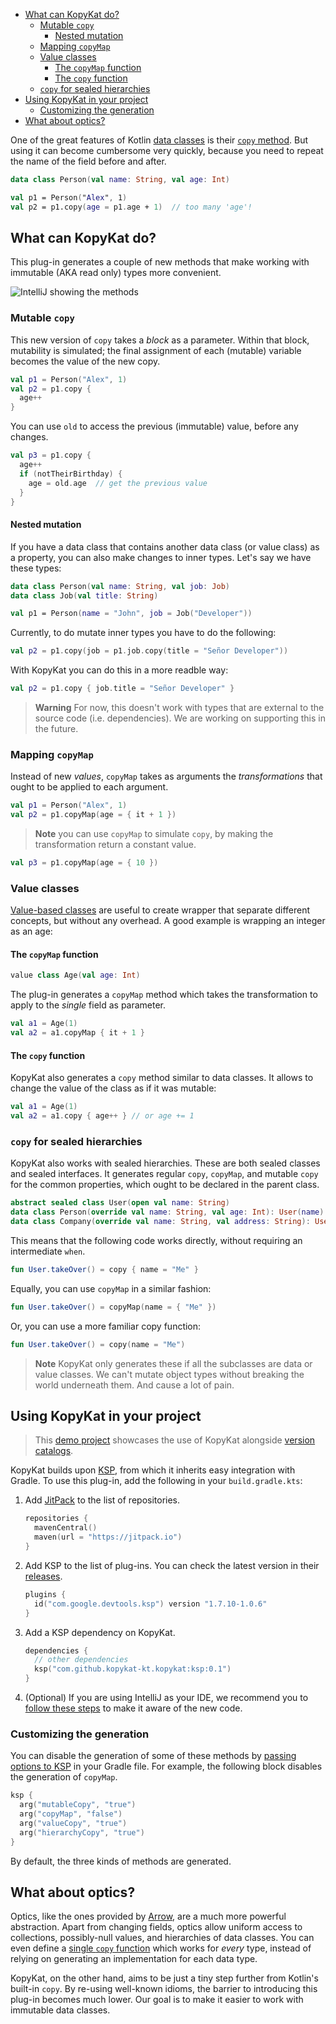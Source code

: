 <!-- TOC -->

* [What can KopyKat do?](#what-can-kopykat-do)
    * [Mutable `copy`](#mutable-copy)
        * [Nested mutation](#nested-mutation)
    * [Mapping `copyMap`](#mapping-copymap)
    * [Value classes](#value-classes)
        * [The `copyMap` function](#the-copymap-function)
        * [The `copy` function](#the-copy-function)
    * [`copy` for sealed hierarchies](#copy-for-sealed-hierarchies)
* [Using KopyKat in your project](#using-kopykat-in-your-project)
    * [Customizing the generation](#customizing-the-generation)
* [What about optics?](#what-about-optics)

<!-- TOC -->

One of the great features of Kotlin [data classes](https://kotlinlang.org/docs/data-classes.html) is
their [`copy` method](https://kotlinlang.org/docs/data-classes.html#copying). But using it can become cumbersome very
quickly, because you need to repeat the name of the field before and after.

```kotlin
data class Person(val name: String, val age: Int)

val p1 = Person("Alex", 1)
val p2 = p1.copy(age = p1.age + 1)  // too many 'age'!
```

## What can KopyKat do?

This plug-in generates a couple of new methods that make working with immutable (AKA read only) types more convenient.

![IntelliJ showing the methods](https://github.com/kopykat-kt/kopykat/blob/main/intellij.png?raw=true)

### Mutable `copy`

This new version of `copy` takes a *block* as a parameter. Within that block, mutability is simulated; the final
assignment of each (mutable) variable becomes the value of the new copy.

```kotlin
val p1 = Person("Alex", 1)
val p2 = p1.copy { 
  age++
}
```

You can use `old` to access the previous (immutable) value, before any changes.

```kotlin
val p3 = p1.copy { 
  age++
  if (notTheirBirthday) {
    age = old.age  // get the previous value
  }
}
```

#### Nested mutation

If you have a data class that contains another data class (or value class) as a property, you can also make changes to
inner types. Let's say we have these types:

```kotlin
data class Person(val name: String, val job: Job)
data class Job(val title: String)

val p1 = Person(name = "John", job = Job("Developer"))
```

Currently, to do mutate inner types you have to do the following:

```kotlin
val p2 = p1.copy(job = p1.job.copy(title = "Señor Developer"))

```

With KopyKat you can do this in a more readble way:

```kotlin
val p2 = p1.copy { job.title = "Señor Developer" }
```

> **Warning**
> For now, this doesn't work with types that are external to the source code (i.e. dependencies). We are working on
> supporting this in the future.

### Mapping `copyMap`

Instead of new *values*, `copyMap` takes as arguments the *transformations* that ought to be applied to each argument.

```kotlin
val p1 = Person("Alex", 1)
val p2 = p1.copyMap(age = { it + 1 })
```

> **Note**
> you can use `copyMap` to simulate `copy`, by making the transformation return a constant value.

```kotlin
val p3 = p1.copyMap(age = { 10 })
```

### Value classes

[Value-based classes](https://kotlinlang.org/docs/inline-classes.html) are useful to create wrapper that separate
different concepts, but without any overhead. A good example is wrapping an integer as an age:

#### The `copyMap` function

```kotlin
value class Age(val age: Int)
```

The plug-in generates a `copyMap` method which takes the transformation to apply to the _single_ field as parameter.

```kotlin
val a1 = Age(1)
val a2 = a1.copyMap { it + 1 }
```

#### The `copy` function

KopyKat also generates a `copy` method similar to data classes. It allows to change the value of the class as if it was
mutable:

```kotlin
val a1 = Age(1)
val a2 = a1.copy { age++ } // or age += 1
```

### `copy` for sealed hierarchies

KopyKat also works with sealed hierarchies. These are both sealed classes and sealed interfaces. It generates
regular `copy`, `copyMap`, and mutable `copy` for the common properties, which ought to be declared in the parent class.

```kotlin
abstract sealed class User(open val name: String)
data class Person(override val name: String, val age: Int): User(name)
data class Company(override val name: String, val address: String): User(name)
```

This means that the following code works directly, without requiring an intermediate `when`.

```kotlin
fun User.takeOver() = copy { name = "Me" }
```

Equally, you can use `copyMap` in a similar fashion:

```kotlin
fun User.takeOver() = copyMap(name = { "Me" })
```

Or, you can use a more familiar copy function:

```kotlin
fun User.takeOver() = copy(name = "Me")
```

> **Note**
> KopyKat only generates these if all the subclasses are data or value classes. We can't mutate object types without
> breaking the world underneath them. And cause a lot of pain.

## Using KopyKat in your project

> This [demo project](https://github.com/kopykat-kt/kopykat-demo) showcases the use of KopyKat
> alongside [version catalogs](https://docs.gradle.org/7.0-rc-1/release-notes.html#centralized-versions).

KopyKat builds upon [KSP](https://kotlinlang.org/docs/ksp-overview.html), from which it inherits easy integration with
Gradle. To use this plug-in, add the following in your `build.gradle.kts`:

1. Add [JitPack](https://jitpack.io/) to the list of repositories.

    ```kotlin
    repositories {
      mavenCentral()
      maven(url = "https://jitpack.io")
    }
    ```

2. Add KSP to the list of plug-ins. You can check the latest version in their [releases](https://github.com/google/ksp/releases/).

    ```kotlin
    plugins {
      id("com.google.devtools.ksp") version "1.7.10-1.0.6"
    }
    ```

3. Add a KSP dependency on KopyKat.

    ```kotlin
    dependencies {
      // other dependencies
      ksp("com.github.kopykat-kt.kopykat:ksp:0.1")
    }
    ```

4. (Optional) If you are using IntelliJ as your IDE, we recommend you to [follow these steps](https://kotlinlang.org/docs/ksp-quickstart.html#make-ide-aware-of-generated-code) to make it aware of the new code.

### Customizing the generation

You can disable the generation of some of these methods by [passing options to KSP](https://kotlinlang.org/docs/ksp-quickstart.html#pass-options-to-processors) in your Gradle file. For example, the following block disables the generation of `copyMap`.

```kotlin
ksp {
  arg("mutableCopy", "true")
  arg("copyMap", "false")
  arg("valueCopy", "true")
  arg("hierarchyCopy", "true")
}
```

By default, the three kinds of methods are generated.

## What about optics?

Optics, like the ones provided by [Arrow](https://arrow-kt.io/docs/optics/), are a much more powerful abstraction. Apart from changing fields, optics allow uniform access to collections, possibly-null values, and hierarchies of data classes. You can even define a [single `copy` function](https://github.com/arrow-kt/arrow/pull/2777) which works for _every_ type, instead of relying on generating an implementation for each data type.

KopyKat, on the other hand, aims to be just a tiny step further from Kotlin's built-in `copy`. By re-using well-known idioms, the barrier to introducing this plug-in becomes much lower. Our goal is to make it easier to work with immutable data classes.
